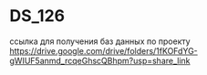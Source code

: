 # DS_126
ссылка для получения баз данных по проекту https://drive.google.com/drive/folders/1fKOFdYG-gWIUF5anmd_rcqeGhscQBhpm?usp=share_link
